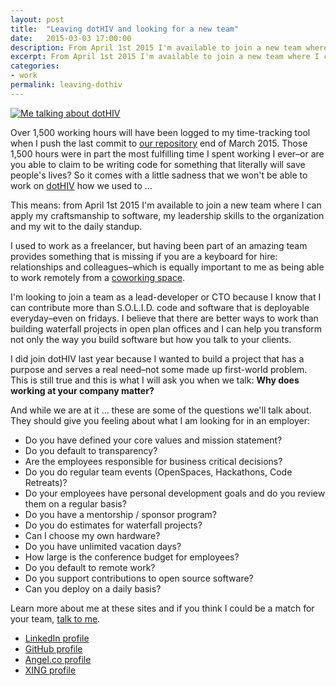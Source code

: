 ```yaml
---
layout: post
title:  "Leaving dotHIV and looking for a new team"
date:   2015-03-03 17:00:00
description: From April 1st 2015 I'm available to join a new team where I can apply my craftsmanship to software, my leadership skills to the organization and my wit to the daily standup.
excerpt: From April 1st 2015 I'm available to join a new team where I can apply my craftsmanship to software, my leadership skills to the organization and my wit to the daily standup.
categories:
- work
permalink: leaving-dothiv
---
```


[![Me talking about dotHIV](https://farm8.staticflickr.com/7574/15738269189_3e154ab0d3_b.jpg)](https://vimeo.com/112009690)

Over 1,500 working hours will have been logged to my time-tracking tool when I push the last commit to [our repository](https://github.com/dothiv) end of March 2015. Those 1,500 hours were in part the most fulfilling time I spent working I ever–or are you able to claim to be writing code for something that literally will save people's lives? So it comes with a little sadness that we won't be able to work on [dotHIV](https://click4life.hiv/) how we used to …

This means: from April 1st 2015 I'm available to join a new team where I can apply my craftsmanship to software, my leadership skills to the organization and my wit to the daily standup.

I used to work as a freelancer, but having been part of an amazing team provides something that is missing if you are a keyboard for hire: relationships and colleagues–which is equally important to me as being able to work remotely from a [coworking space](http://die-zentrale-ffm.de/).

I'm looking to join a team as a lead-developer or CTO because I know that I can contribute more than S.O.L.I.D. code and software that is deployable everyday–even on fridays. I believe that there are better ways to work than building waterfall projects in open plan offices and I can help you transform not only the way you build software but how you talk to your clients.

I did join dotHIV last year because I wanted to build a project that has a purpose and serves a real need–not some made up first-world problem. This is still true and this is what I will ask you when we talk: **Why does working at your company matter?**

And while we are at it … these are some of the questions we'll talk about. They should give you feeling about what I am looking for in an employer:

- Do you have defined your core values and mission statement?
- Do you default to transparency?
- Are the employees responsible for business critical decisions?
- Do you do regular team events (OpenSpaces, Hackathons, Code Retreats)?
- Do your employees have personal development goals and do you review them on a regular basis?
- Do you have a mentorship / sponsor program?
- Do you do estimates for waterfall projects?
- Can I choose my own hardware?
- Do you have unlimited vacation days?
- How large is the conference budget for employees? 
- Do you default to remote work?
- Do you support contributions to open source software?
- Can you deploy on a daily basis?

Learn more about me at these sites and if you think I could be a match for your team, [talk to me](mailto:m@cto.hiv).

 - [LinkedIn profile](https://www.linkedin.com/in/markustacker)
 - [GitHub profile](https://github.com/coderbyheart)
 - [Angel.co profile](https://angel.co/coderbyheart)
 - [XING profile](https://www.xing.com/profile/Markus_Tacker)
